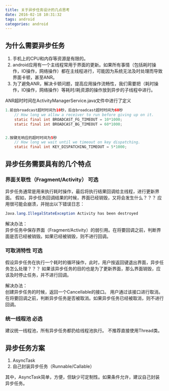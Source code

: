 ```yaml
---
title: 关于异步任务设计的几点思考
date: 2016-02-18 10:31:32
tags: android
categories: android
---
```

## 为什么需要异步任务
1. 手机上的CPU和内存等资源是有限的。
1. android应用有一个主线程常用于界面的更新。如果所有事情（包括耗时操作，IO操作，网络操作）都在主线程进行，可能因为系统无法及时处理而导致界面卡顿，甚至ANR。
1. 为了避免ANR，解决卡顿问题，提高应用操作流畅性，我们需要把（耗时操作，IO操作，网络操作）等耗时/耗资源的操作放到异步的子线程中进行。

ANR超时时间在ActivityManagerService.java文件中进行了定义
```java
1.前台broadcast超时时间为10秒，后台broadcast超时时间为60秒
    // How long we allow a receiver to run before giving up on it.
    static final int BROADCAST_FG_TIMEOUT = 10*1000;
    static final int BROADCAST_BG_TIMEOUT = 60*1000;


2.按键无响应的超时时间为5秒
    // How long we wait until we timeout on key dispatching.
    static final int KEY_DISPATCHING_TIMEOUT = 5*1000;
```

## 异步任务需要具有的几个特点
### 界面关联性（Fragment/Activity） 可选
异步任务通常是用来执行耗时操作，最后将执行结果回调给主线程，进行更新界面。
假如，异步任务回调结果的时候，界面已经销毁，又将会发生什么？？？
应用很可能会崩溃，并抛出以下错误日志：
```java
Java.lang.IllegalStateException Activity has been destroyed
```

解决办法：       
异步任务中保存界面（Fragment/Activity）的弱引用。在将要回调之前，判断界面是否已经被销毁。如果已经被销毁，则不进行回调。

### 可取消特性 可选
假设异步任务在执行一个耗时的循环操作，此时，用户按返回键退出界面，异步任务怎么处理？？？
如果该异步任务的目的也是为了更新界面，那么界面销毁，应该及时停止任务，并不进行回调。

解决办法：         
创建异步任务的时候，返回一个Cancellable的接口。
用户通过该接口进行取消。在将要回调之前，判断异步任务是否被取消。如果异步任务已经被取消，则不进行回调。

### 统一线程池 必选
建议统一线程池，所有异步任务都扔给线程池执行。
不推荐直接使用Thread类。

## 异步任务方案
1. AsyncTask
2. 自己封装异步任务（Runnable/Callable）

其中，AsyncTask简单，方便，但缺少可定制性。如果条件允许，建议自己封装异步任务。
